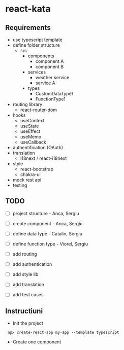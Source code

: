 # react-kata

## Requirements
* use typescript template
* define folder structure
  * src
    * components
      * component A
      * component B
    * services
      * weather service
      * service A
    * types
      * CustomDataType1
      * FunctionType1
* routing library
  * react-router-dom
* hooks
  * useContext
  * useState
  * useEffect
  * useMemo
  * useCallback
* authentification (OAuth)
* translation
  * i18next / react-i18next
* style
  * react-bootstrap
  * chakra-ui
* mock rest api
* testing

## TODO
- [ ] project structure - Anca, Sergiu
- [ ] create component - Anca, Sergiu
- [ ] define data type - Catalin, Sergiu
- [ ] define function type - Viorel, Sergiu
- [ ] add routing
- [ ] add authentication
- [ ] add style lib
- [ ] add translation
- [ ] add test cases


## Instructiuni
* Init the project

```
 npx create-react-app my-app --template typescript
```

* Create one component



